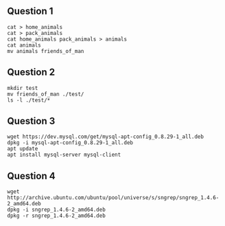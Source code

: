 ## Question 1
```
cat > home_animals
cat > pack_animals
cat home_animals pack_animals > animals
cat animals
mv animals friends_of_man
```
## Question 2
```
mkdir test
mv friends_of_man ./test/
ls -l ./test/*
```

## Question 3
```
wget https://dev.mysql.com/get/mysql-apt-config_0.8.29-1_all.deb
dpkg -i mysql-apt-config_0.8.29-1_all.deb
apt update
apt install mysql-server mysql-client
```

## Question 4
```
wget http://archive.ubuntu.com/ubuntu/pool/universe/s/sngrep/sngrep_1.4.6-2_amd64.deb
dpkg -i sngrep_1.4.6-2_amd64.deb
dpkg -r sngrep_1.4.6-2_amd64.deb
```

